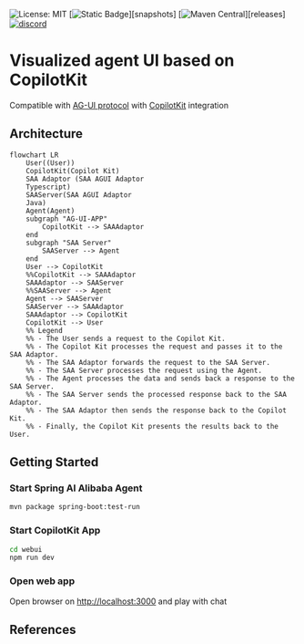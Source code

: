 ![License: MIT](https://img.shields.io/badge/License-MIT-yellow.svg) [![Static Badge](https://img.shields.io/badge/maven--snapshots-0.0.2--SNAPSHOT-blue)][snapshots] [![Maven Central](https://img.shields.io/maven-central/v/org.bsc.langgraph4j/langgraph4j-copilotkit.svg)][releases][![discord](https://img.shields.io/discord/1364514593765986365?logo=discord&style=flat)](https://discord.gg/szVVztSYKh)

# Visualized agent UI based on CopilotKit

Compatible with [AG-UI protocol][AG-UI] with [CopilotKit] integration

## Architecture

```mermaid
flowchart LR
    User((User))
    CopilotKit(Copilot Kit)
    SAA Adaptor (SAA AGUI Adaptor
    Typescript)
    SAAServer(SAA AGUI Adaptor
    Java)
    Agent(Agent)
    subgraph "AG-UI-APP"
        CopilotKit --> SAAAdaptor
    end
    subgraph "SAA Server"
        SAAServer --> Agent
    end
    User --> CopilotKit
    %%CopilotKit --> SAAAdaptor
    SAAAdaptor --> SAAServer
    %%SAAServer --> Agent
    Agent --> SAAServer
    SAAServer --> SAAAdaptor
    SAAAdaptor --> CopilotKit
    CopilotKit --> User
    %% Legend
    %% - The User sends a request to the Copilot Kit.
    %% - The Copilot Kit processes the request and passes it to the SAA Adaptor.
    %% - The SAA Adaptor forwards the request to the SAA Server.
    %% - The SAA Server processes the request using the Agent.
    %% - The Agent processes the data and sends back a response to the SAA Server.
    %% - The SAA Server sends the processed response back to the SAA Adaptor.
    %% - The SAA Adaptor then sends the response back to the Copilot Kit.
    %% - Finally, the Copilot Kit presents the results back to the User.

```
## Getting Started

### Start Spring AI Alibaba Agent

```bash
mvn package spring-boot:test-run
```

### Start CopilotKit App

```bash
cd webui
npm run dev
```

### Open web app

Open browser on [http://localhost:3000](http://localhost:3000) and play with chat


## References

[AG-UI]: https://docs.ag-ui.com/introduction
[CopilotKit]: https://www.copilotkit.ai
